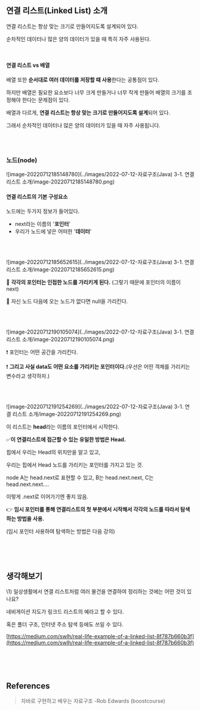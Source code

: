 ## 연결 리스트(Linked List) 소개

연결 리스트는 항상 맞는 크기로 만들어지도록 설계되어 있다.

순차적인 데이터나 많은 양의 데이터가 있을 때 특히 자주 사용된다.

<br>

#### **연결 리스트 vs 배열**

배열 또한 **순서대로 여러 데이터를 저장할 때 사용**한다는 공통점이 있다. 

하지만 배열은 필요한 요소보다 너무 크게 만들거나 너무 작게 만들어 배열의 크기를 조정해야 한다는 문제점이 있다.

배열과 다르게, **연결 리스트는 항상 맞는 크기로 만들어지도록 설계**되어 있다.

 그래서 순차적인 데이터나 많은 양의 데이터가 있을 때 자주 사용됩니다.

<br>

<br>

###  노드(node)

![image-20220712185148780](../images/2022-07-12-자료구조(Java) 3-1. 연결 리스트 소개/image-20220712185148780.png)

#### 연결 리스트의 기본 구성요소

노드에는 두가지 정보가 들어있다.

- next라는 이름의 '**포인터**'
- 우리가 노드에 넣은 어떠한 '**데이터**'

<br>

<br>



![image-20220712185652615](../images/2022-07-12-자료구조(Java) 3-1. 연결 리스트 소개/image-20220712185652615.png)

📍 **각각의 포인터는 인접한 노드를 가리키게 된다.** (그렇기 때문에 포인터의 이름이 next)

📍 자신 노드 다음에 오는 노드가 없다면 null을 가리킨다.

<br>

<br>

![image-20220712190105074](../images/2022-07-12-자료구조(Java) 3-1. 연결 리스트 소개/image-20220712190105074.png)

❗ 포인터는 어떤 공간을 가리킨다.

❗ **그리고 사실 data도 어떤 요소를 가리키는 포인터이다.**(우선은 어떤 객체를 가리키는 변수라고 생각하자.)

<br>

<br>

![image-20220712191254269](../images/2022-07-12-자료구조(Java) 3-1. 연결 리스트 소개/image-20220712191254269.png)

이 리스트는 **head**라는 이름의 포인터에서 시작한다.

✅**이 연결리스트에 접근할 수 있는 유일한 방법은 Head.**

힙에서 우리는 Head의 위치만을 알고 있고,

우리는 힙에서 Head 노드를 가리키는 포인터를 가지고 있는 것.



node A는 head.next로 표현할 수 있고, B는 head.next.next, C는 head.next.next....

이렇게 .next로 이어가기엔 좋지 않음.



👉 **임시 포인터를 통해 연결리스트의 첫 부분에서 시작해서 각각의 노드를 따라서 탐색하는 방법을 사용.**

(임시 포인터 사용하여 탐색하는 방법은 다음 강의)

<br>

<br>

<br>

## 생각해보기

\1) 일상생활에서 연결 리스트처럼 여러 물건을 연결하여 정리하는 것에는 어떤 것이 있나요?

네비게이션 지도가 링크드 리스트의 예라고 할 수 있다. 

혹은 폴더 구조, 인터넷 주소 탐색 등에도 쓰일 수 있다.

[https://medium.com/swlh/real-life-example-of-a-linked-list-8f787b660b3f](https://medium.com/swlh/real-life-example-of-a-linked-list-8f787b660b3f) 

<br>

<br>

<br>

## References

> 자바로 구현하고 배우는 자료구조 -Rob Edwards (boostcourse) 